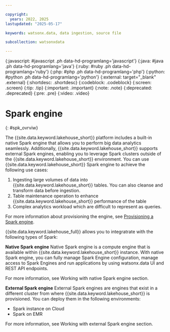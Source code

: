 ```yaml
---

copyright:
  years: 2022, 2025
lastupdated: "2025-05-17"

keywords: watsonx.data, data ingestion, source file

subcollection: watsonxdata

---
```


{:javascript: #javascript .ph data-hd-programlang='javascript'}
{:java: #java .ph data-hd-programlang='java'}
{:ruby: #ruby .ph data-hd-programlang='ruby'}
{:php: #php .ph data-hd-programlang='php'}
{:python: #python .ph data-hd-programlang='python'}
{:external: target="_blank" .external}
{:shortdesc: .shortdesc}
{:codeblock: .codeblock}
{:screen: .screen}
{:tip: .tip}
{:important: .important}
{:note: .note}
{:deprecated: .deprecated}
{:pre: .pre}
{:video: .video}

# Spark engine
{: #spk_ovrviw}

The {{site.data.keyword.lakehouse_short}} platform includes a built-in native Spark engine that allows you to perform big data analytics seamlessly. Additionally, {{site.data.keyword.lakehouse_short}} supports external Spark engines, enabling you to leverage Spark clusters outside of the {{site.data.keyword.lakehouse_short}} environment. You can use {{site.data.keyword.lakehouse_short}} Spark engine to achieve the following use cases:

1. Ingesting large volumes of data into {{site.data.keyword.lakehouse_short}} tables. You can also cleanse and transform data before ingestion.
2. Table maintenance operation to enhance {{site.data.keyword.lakehouse_short}} performance of the table
3. Complex analytics workload which are difficult to represent as queries.

For more information about provisioning the engine, see [Provisioning a Spark engine](/docs/watsonxdata?topic=watsonxdata-spl_engine).

{{site.data.keyword.lakehouse_full}} allows you to integratrate with the following types of Spark:

**Native Spark engine**
Native Spark engine is a compute engine that is available within {{site.data.keyword.lakehouse_short}} instance. With native Spark engine, you can fully manage Spark Engine configuration, manage access to Spark Engines and run applications by using watsonx.data UI and REST API endpoints.

For more information, see Working with native Spark engine section.

**External Spark engine**
External Spark engines are engines that exist in a different cluster from where {{site.data.keyword.lakehouse_short}} is provisioned. You can deploy them in the following environments:
* Spark instance on Cloud
* Spark on EMR

For more information, see Working with external Spark engine section.
